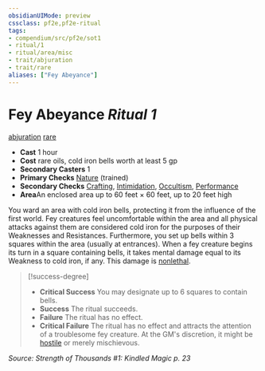 ```yaml
---
obsidianUIMode: preview
cssclass: pf2e,pf2e-ritual
tags:
- compendium/src/pf2e/sot1
- ritual/1
- ritual/area/misc
- trait/abjuration
- trait/rare
aliases: ["Fey Abeyance"]
---
```

# Fey Abeyance *Ritual 1*  
[abjuration](../../../Rules/traits/abjuration.md)  [rare](../../../Rules/traits/rare.md)  

- **Cast** 1 hour
- **Cost** rare oils, cold iron bells worth at least 5 gp
- **Secondary Casters** 1
- **Primary Checks** [Nature](../../skills.md#Nature) (trained)
- **Secondary Checks** [Crafting](../../skills.md#Crafting), [Intimidation](../../skills.md#Intimidation), [Occultism](../../skills.md#Occultism), [Performance](../../skills.md#Performance)
- **Area**An enclosed area up to 60 feet × 60 feet, up to 20 feet high

You ward an area with cold iron bells, protecting it from the influence of the first world. Fey creatures feel uncomfortable within the area and all physical attacks against them are considered cold iron for the purposes of their Weaknesses and Resistances. Furthermore, you set up bells within 3 squares within the area (usually at entrances). When a fey creature begins its turn in a square containing bells, it takes mental damage equal to its Weakness to cold iron, if any. This damage is [nonlethal](../../../Rules/traits/nonlethal.md).

> [!success-degree] 
> - **Critical Success** You may designate up to 6 squares to contain bells.
> - **Success** The ritual succeeds.
> - **Failure** The ritual has no effect.
> - **Critical Failure** The ritual has no effect and attracts the attention of a troublesome fey creature. At the GM's discretion, it might be [hostile](../../../Rules/conditions.md#Hostile) or merely mischievous.

*Source: Strength of Thousands #1: Kindled Magic p. 23*